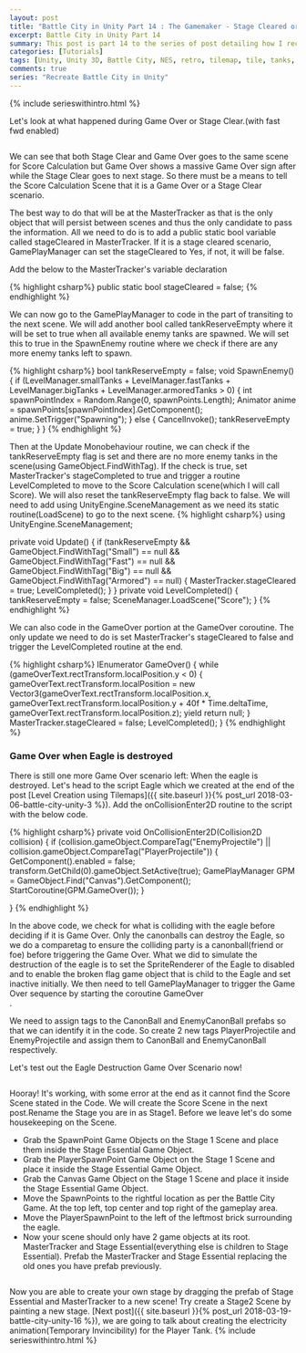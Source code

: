 ```yaml
---
layout: post
title: "Battle City in Unity Part 14 : The Gamemaker - Stage Cleared or Game Over"
excerpt: Battle City in Unity Part 14
summary: This post is part 14 to the series of post detailing how I recreate Battle City in Unity
categories: [Tutorials]
tags: [Unity, Unity 3D, Battle City, NES, retro, tilemap, tile, tanks, gaming, classic]
comments: true
series: "Recreate Battle City in Unity"
---
```

{% include serieswithintro.html %}

Let's look at what happened during Game Over or Stage Clear.(with fast fwd enabled)

<img src="{{ site.baseurl }}/images/BattleCity_StageClear_GameOver_1.gif" alt="">

We can see that both Stage Clear and Game Over goes to the same scene for Score Calculation but Game Over shows a massive Game Over sign after while the Stage Clear goes to next stage. So there must be a means to tell the Score Calculation Scene that it is a Game Over or a Stage Clear scenario. 

The best way to do that will be at the <keyword>MasterTracker</keyword> as that is the only object that will persist between scenes and thus the only candidate to pass the information. All we need to do is to add a <keyword>public static bool</keyword> variable called <keyword>stageCleared</keyword> in MasterTracker. If it is a stage cleared scenario, GamePlayManager can set the stageCleared to Yes, if not, it will be false.

Add the below to the MasterTracker's variable declaration

{% highlight csharp%}
public static bool stageCleared = false;
{% endhighlight %}

We can now go to the <keyword>GamePlayManager</keyword> to code in the part of transiting to the next scene. We will add another bool called <keyword>tankReserveEmpty</keyword> where it will be set to true when all available enemy tanks are spawned. We will set this to true in the SpawnEnemy routine where we check if there are any more enemy tanks left to spawn.

{% highlight csharp%}
bool tankReserveEmpty = false;
void SpawnEnemy()
{
    if (LevelManager.smallTanks + LevelManager.fastTanks + LevelManager.bigTanks + LevelManager.armoredTanks > 0)
    {
        int spawnPointIndex = Random.Range(0, spawnPoints.Length);
        Animator anime = spawnPoints[spawnPointIndex].GetComponent<Animator>();
        anime.SetTrigger("Spawning");
    }
    else
    {
        CancelInvoke();
        tankReserveEmpty = true;
    }
}
{% endhighlight %}

Then at the Update Monobehaviour routine, we can check if the tankReserveEmpty flag is set and there are no more enemy tanks in the scene(using GameObject.FindWithTag). If the check is true, set MasterTracker's stageCompleted to true and trigger a routine <keyword>LevelCompleted</keyword> to move to the Score Calculation scene(which I will call Score). We will also reset the tankReserveEmpty flag back to false. We will need to add <keyword>using UnityEngine.SceneManagement</keyword> as we need its static routine(<keyword>LoadScene</keyword>) to go to the next scene.
{% highlight csharp%}
using UnityEngine.SceneManagement;

private void Update()
{
    if (tankReserveEmpty && GameObject.FindWithTag("Small") == null && GameObject.FindWithTag("Fast") == null && GameObject.FindWithTag("Big") == null && GameObject.FindWithTag("Armored") == null)
    {
    	MasterTracker.stageCleared = true;
        LevelCompleted();
    }
}
private void LevelCompleted()
{
    tankReserveEmpty = false;
    SceneManager.LoadScene("Score");
}
{% endhighlight %}

We can also code in the GameOver portion at the GameOver coroutine. The only update we need to do is set MasterTracker's stageCleared to false and trigger the LevelCompleted routine at the end.

{% highlight csharp%}
IEnumerator GameOver()
{
    while (gameOverText.rectTransform.localPosition.y < 0)
    {
        gameOverText.rectTransform.localPosition = new Vector3(gameOverText.rectTransform.localPosition.x, gameOverText.rectTransform.localPosition.y + 40f * Time.deltaTime, gameOverText.rectTransform.localPosition.z);
        yield return null;
    }
    MasterTracker.stageCleared = false;
    LevelCompleted();
}
{% endhighlight %}

### Game Over when Eagle is destroyed

There is still one more Game Over scenario left: When the eagle is destroyed. Let's head to the script <keyword>Eagle</keyword> which we created at the end of the post [Level Creation using Tilemaps]({{ site.baseurl }}{% post_url 2018-03-06-battle-city-unity-3 %}). Add the onCollisionEnter2D routine to the script with the below code.

{% highlight csharp%}
private void OnCollisionEnter2D(Collision2D collision)
{
    if (collision.gameObject.CompareTag("EnemyProjectile") || collision.gameObject.CompareTag("PlayerProjectile"))
    {
        GetComponent<SpriteRenderer>().enabled = false;
        transform.GetChild(0).gameObject.SetActive(true);
        GamePlayManager GPM = GameObject.Find("Canvas").GetComponent<GamePlayManager>();
        StartCoroutine(GPM.GameOver());
    }

}
{% endhighlight %}

<div class="info">In the above code, we check for what is colliding with the eagle before deciding if it is Game Over. Only the canonballs can destroy the Eagle, so we do a comparetag to ensure the colliding party is a canonball(friend or foe) before triggering the Game Over. What we did to simulate the destruction of the eagle is to set the SpriteRenderer of the Eagle to disabled and to enable the broken flag game object that is child to the Eagle and set inactive initially. We then need to tell GamePlayManager to trigger the Game Over sequence by starting the coroutine GameOver</div>.

We need to assign tags to the <keyword>CanonBall</keyword> and <keyword>EnemyCanonBall</keyword> prefabs so that we can identify it in the code. So create 2 new tags <keyword>PlayerProjectile</keyword> and <keyword>EnemyProjectile</keyword> and assign them to CanonBall and EnemyCanonBall respectively.

Let's test out the Eagle Destruction Game Over Scenario now!

<img src="{{ site.baseurl }}/images/BattleCity_StageClear_GameOver_2.gif" alt="">

Hooray! It's working, with some error at the end as it cannot find the Score Scene stated in the Code. We will create the Score Scene in the next post.<keyword>Rename the Stage you are in as Stage1</keyword>. Before we leave let's do some housekeeping on the Scene. 

* Grab the SpawnPoint Game Objects on the Stage 1 Scene and place them inside the Stage Essential Game Object. 
* Grab the PlayerSpawnPoint Game Object on the Stage 1 Scene and place it inside the Stage Essential Game Object. 
* Grab the Canvas Game Object on the Stage 1 Scene and place it inside the Stage Essential Game Object. 
* Move the SpawnPoints to the rightful location as per the Battle City Game. At the top left, top center and top right of the gameplay area.
* Move the PlayerSpawnPoint to the left of the leftmost brick surrounding the eagle.
* Now your scene should only have 2 game objects at its root. MasterTracker and Stage Essential(everything else is children to Stage Essential). Prefab the MasterTracker and Stage Essential replacing the old ones you have prefab previously.
<img src="{{ site.baseurl }}/images/BattleCity_StageClear_GameOver_3.png" alt="">

Now you are able to create your own stage by dragging the prefab of Stage Essential and MasterTracker to a new scene! Try create a <keyword>Stage2</keyword> Scene by painting a new stage. [Next post]({{ site.baseurl }}{% post_url 2018-03-19-battle-city-unity-16 %}), we are going to talk about creating the electricity animation(Temporary Invincibility) for the Player Tank.
{% include serieswithintro.html %}
